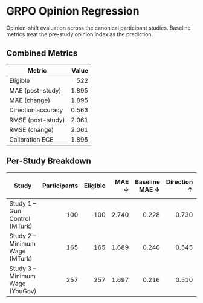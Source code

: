 # GRPO Opinion Regression

Opinion-shift evaluation across the canonical participant studies. Baseline metrics treat the pre-study opinion index as the prediction.

## Combined Metrics

| Metric | Value |
| --- | ---: |
| Eligible | 522 |
| MAE (post-study) | 1.895 |
| MAE (change) | 1.895 |
| Direction accuracy | 0.563 |
| RMSE (post-study) | 2.061 |
| RMSE (change) | 2.061 |
| Calibration ECE | 1.895 |

## Per-Study Breakdown

| Study | Participants | Eligible | MAE ↓ | Baseline MAE ↓ | Direction ↑ | Baseline Direction ↑ |
| --- | ---: | ---: | ---: | ---: | ---: | ---: |
| Study 1 – Gun Control (MTurk) | 100 | 100 | 2.740 | 0.228 | 0.730 | 0.080 |
| Study 2 – Minimum Wage (MTurk) | 165 | 165 | 1.689 | 0.240 | 0.545 | 0.061 |
| Study 3 – Minimum Wage (YouGov) | 257 | 257 | 1.697 | 0.216 | 0.510 | 0.058 |

